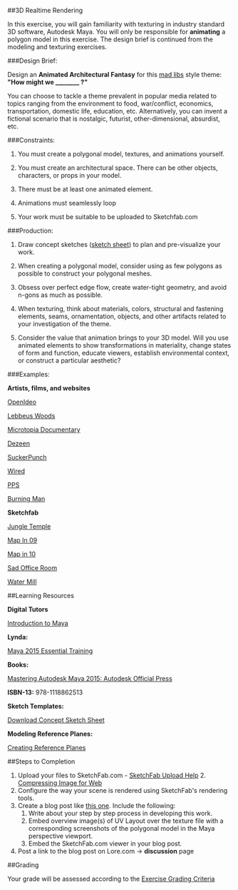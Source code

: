 ##3D Realtime Rendering
	

In this exercise, you will gain familiarity with texturing in industry standard 3D software, Autodesk Maya. You will only be responsible for **animating** a polygon model in this exercise. The design brief is continued from the modeling and texturing exercises.

###Design Brief:

Design an **Animated Architectural Fantasy** for this [mad libs](https://en.wikipedia.org/wiki/Mad_Libs) style theme: **"How might we ________ ?"**

You can choose to tackle a theme prevalent in popular media related to topics ranging from the environment to food, war/conflict, economics, transportation, domestic life, education, etc. Alternatively, you can invent a fictional scenario that is nostalgic, futurist, other-dimensional, absurdist, etc.

###Constraints:

1. You must create a polygonal model, textures, and animations yourself.

2. You must create an architectural space. There can be other objects, characters, or props in your model.

3. There must be at least one animated element.

4. Animations must seamlessly loop

5. Your work must be suitable to be uploaded to Sketchfab.com

###Production:

1. Draw concept sketches ([sketch sheet](https://drive.google.com/file/d/0BzXX6rmROMNWYThXbkNIRl9XblU/view?usp=sharing)) to plan and pre-visualize your work.

2. When creating a polygonal model, consider using as few polygons as possible to construct your polygonal meshes.

3. Obsess over perfect edge flow, create water-tight geometry, and avoid n-gons as much as possible.

4. When texturing, think about materials, colors, structural and fastening elements, seams, ornamentation, objects, and other artifacts related to your investigation of the theme.

5. Consider the value that animation brings to your 3D model. Will you use animated elements to show transformations in materiality, change states of form and function, educate viewers, establish environmental context, or construct a particular aesthetic?

###Examples:

**Artists, films,  and websites**

[OpenIdeo](https://challenges.openideo.com/)

[Lebbeus Woods](https://www.google.com/search?q=architect+lebbeus+woods&source=lnms&tbm=isch&sa=X&ved=0CAcQ_AUoAWoVChMI2oOh-c-NyAIVBnI-Ch0R1gsI&biw=1439&bih=802)

[Microtopia Documentary](http://www.designfilmfestival.com/2014/microtopia)

[Dezeen](http://www.dezeen.com/)

[SuckerPunch](http://www.suckerpunchdaily.com/)

[Wired](http://www.wired.com/tag/architecture/)

[PPS](http://www.pps.org/)

[Burning Man](https://www.google.com/search?q=burning+man+architecture&espv=2&biw=1439&bih=802&tbm=isch&tbo=u&source=univ&sa=X&ved=0CBwQsARqFQoTCPqgv9ngjcgCFcXyPgodGYkFuA&dpr=2)

**Sketchfab**

[Jungle Temple](https://sketchfab.com/models/5df4a6e993704206bf6e26da5f30bab6)

[Map In 09](https://sketchfab.com/models/ee7b7d88fcf5434ea50970f4f2ddee8d)

[Map in 10](https://sketchfab.com/models/29509a944b7c413b8b91f574d183cc29)

[Sad Office Room](https://sketchfab.com/models/f2129918d55646dbbaa8268367fa242e)

[Water Mill](https://sketchfab.com/models/2434e53b3751495894b8d6c6ff95ec24)


##Learning Resources

**Digital Tutors**

[Introduction to Maya](http://www.digitaltutors.com/tutorial/1572-Introduction-to-Maya-2015)

**Lynda:**

[Maya 2015 Essential Training](http://www.lynda.com/Maya-tutorials/Maya-2015-Essential-Training/162450-2.html)

			

**Books:**

[Mastering Autodesk Maya 2015: Autodesk Official Press](http://www.amazon.com/Mastering-Autodesk-Maya-2015-Official/dp/1118862511/ref=tmm_pap_title_0)

**ISBN-13:** 978-1118862513

**Sketch Templates:**

[Download Concept Sketch Sheet](https://drive.google.com/file/d/0BzXX6rmROMNWYThXbkNIRl9XblU/view?usp=sharing)

**Modeling Reference Planes:**

[Creating Reference Planes](https://docs.google.com/document/d/10lqkDYPs3Qx6IcH6Z25TYVpU7M85QtxQMJ0P6VoBHwg/edit?usp=sharing)



##Steps to Completion
1. Upload your files to SketchFab.com - [SketchFab Upload Help](https://help.sketchfab.com/hc/en-us/sections/200485707-Uploading-3D-Models)
   2. [Compressing Image for Web](http://www.lynda.com/Photoshop-tutorials/Optimizing-individual-images/145211/166635-4.html)
2. Configure the way your scene is rendered using SketchFab's rendering tools.
3. Create a blog post like [this one](http://blog.sketchfab.com/post/130621605739/art-spotlight-fishermans-house). Include the following:
   1. Write about your step by step process in developing this work.
   2. Embed overview image(s) of UV Layout over the texture file with a corresponding screenshots of the polygonal model in the Maya perspective viewport.
   3. Embed the SketchFab.com viewer in your blog post.
4. Post a link to the blog post on Lore.com → **discussion** page


##Grading

Your grade will be assessed according to the [Exercise Grading Criteria](/grading/exercise-grading-criteria.md)
